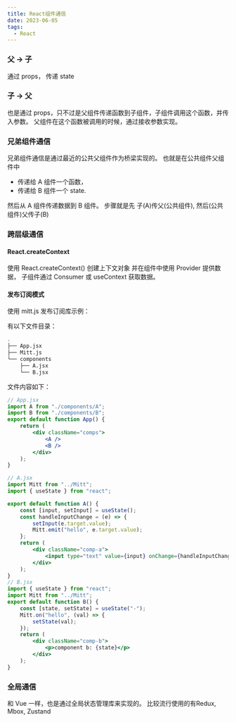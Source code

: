 ```yaml
---
title: React组件通信
date: 2023-06-05
tags:
  - React
---
```




### 父 -> 子

通过 props， 传递 state

### 子 -> 父

也是通过 props，只不过是父组件传递函数到子组件，子组件调用这个函数，并传入参数。
父组件在这个函数被调用的时候，通过接收参数实现。

### 兄弟组件通信

兄弟组件通信是通过最近的公共父组件作为桥梁实现的。
也就是在公共组件父组件中

-   传递给 A 组件一个函数，
-   传递给 B 组件一个 state.

然后从 A 组件传递数据到 B 组件。
步骤就是先 子(A)传父(公共组件), 然后(公共组件)父传子(B)

### 跨层级通信

#### React.createContext

使用 React.createContext() 创建上下文对象
并在组件中使用 Provider 提供数据，
子组件通过 Consumer 或 useContext 获取数据。

#### 发布订阅模式

使用 mitt.js 发布订阅库示例：

有以下文件目录：

```bash
.
├── App.jsx
├── Mitt.js
└── components
    ├── A.jsx
    └── B.jsx
```

文件内容如下：

```jsx
// App.jsx
import A from "./components/A";
import B from "./components/B";
export default function App() {
    return (
        <div className="comps">
            <A />
            <B />
        </div>
    );
}

// A.jsx
import Mitt from "../Mitt";
import { useState } from "react";

export default function A() {
    const [input, setInput] = useState();
    const handleInputChange = (e) => {
        setInput(e.target.value);
        Mitt.emit("hello", e.target.value);
    };
    return (
        <div className="comp-a">
            <input type="text" value={input} onChange={handleInputChange} />
        </div>
    );
}
// B.jsx
import { useState } from "react";
import Mitt from "../Mitt";
export default function B() {
    const [state, setState] = useState("-");
    Mitt.on("hello", (val) => {
        setState(val);
    });
    return (
        <div className="comp-b">
            <p>component b: {state}</p>
        </div>
    );
}

```

### 全局通信
和 Vue 一样，也是通过全局状态管理库来实现的。 
比较流行使用的有Redux, Mbox, Zustand